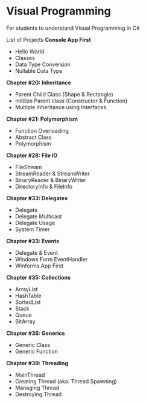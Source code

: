 # Visual Programming
 For students to understand Visual Programming in C#

List of Projects
**Console App First**
- Hello World
- Classes
- Data Type Conversion
- Nullable Data Type 

**Chapter #20: Inheritance**
- Parent Child Class (Shape & Rectangle) 
- Initilize Parent class (Constructor & Function)
- Multiple Inheritance using Interfaces

**Chapter #21: Polymorphism**
- Function Overloading 
- Abstract Class
- Polymorphism

**Chapter #28: File IO**
- FileStream
- StreamReader & StreamWriter
- BinaryReader & BinaryWriter
- DirectoryInfo & FileInfo

**Chapter #33: Delegates**
- Delegate
- Delegate Multicast
- Delegate Usage
- System Timer

**Chapter #33: Events**
- Delegate & Event
- Windows Form EventHandler
- Winforms App First

**Chapter #35: Collections**
- ArrayList
- HashTable
- SortedList
- Stack
- Queue
- BitArray

**Chapter #36: Generics**
- Generic Class
- Generic Function
  
**Chapter #39: Threading**
- MainThread
- Creating Thread (aka. Thread Spawning)
- Managing Thread
- Destroying Thread
